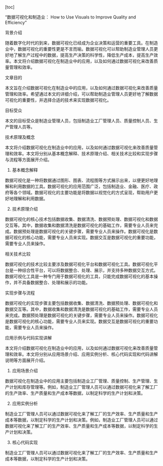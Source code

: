 
[toc]                    
                
                
“数据可视化和制造业： How to Use Visuals to Improve Quality and Efficiency”

背景介绍

随着数字化时代的到来，数据可视化已经成为企业决策和运营的重要工具。在制造业中，数据可视化的重要性更是不言而喻。数据可视化可以帮助制造业管理人员更好地了解生产过程中的数据，提高生产决策的科学性，降低生产成本，提高生产效率。本文将介绍数据可视化在制造业中的应用，以及如何通过数据可视化来改善质量管理和效率。

文章目的

本文旨在介绍数据可视化在制造业中的应用，以及如何通过数据可视化来改善质量管理和效率。希望通过本文的详细介绍，可以帮助制造业管理人员更好地了解数据可视化的重要性，并选择合适的技术来实现数据可视化。

目标受众

本文的目标受众是制造业管理人员，包括制造业工厂管理人员、质量控制人员、生产管理人员等。

技术原理及概念

本文将介绍数据可视化在制造业中的应用，以及如何通过数据可视化来改善质量管理和效率。本文将分别从基本概念解释、技术原理介绍、相关技术比较和实现步骤与流程等方面展开介绍。

1. 基本概念解释

数据可视化是一种将数据通过图形、图表、流程图等方式展示出来，以便更好地理解和利用数据的工具。数据可视化的应用范围广泛，包括制造业、金融、医疗、政府等各个领域。数据可视化的主要功能是将数据以视觉化的方式呈现，帮助用户更好地理解和利用数据。

2. 技术原理介绍

数据可视化的核心技术包括数据收集、数据清洗、数据预处理、数据可视化和数据交互等。其中，数据收集和数据清洗是数据可视化的基础工作，需要专业人员来完成。数据预处理是数据可视化的关键步骤，需要专业人员来操作。数据可视化是数据可视化的核心功能，需要专业人员来实现。数据交互是数据可视化的重要功能，需要专业人员来操作。

相关技术比较

数据可视化的技术比较主要涉及数据可视化平台和数据可视化工具。数据可视化平台是一种综合性平台，可以将数据整合、处理、展示，并支持多种数据交互方式。数据可视化工具是一种专门用于数据可视化的工具，只能完成数据可视化的基本操作，并不具备数据整合、处理和展示的功能。

实现步骤与流程

数据可视化的实现步骤主要包括数据收集、数据清洗、数据预处理、数据可视化和数据交互等。其中，数据收集和数据清洗是数据可视化的基础工作，需要专业人员来完成。数据预处理是数据可视化的关键步骤，需要专业人员来操作。数据可视化是数据可视化的核心功能，需要专业人员来实现。数据交互是数据可视化的重要功能，需要专业人员来操作。

应用示例与代码实现讲解

本文将介绍数据可视化在制造业中的应用，以及如何通过数据可视化来改善质量管理和效率。本文将分别从应用场景介绍、应用实例分析、核心代码实现和代码讲解说明等方面展开介绍。

1. 应用场景介绍

数据可视化在制造业中的应用主要包括制造业工厂管理、质量控制、生产管理、生产计划和库存管理等。例如，制造业工厂管理人员可以通过数据可视化来了解工厂的生产效率、生产质量和生产成本等数据，以制定科学的生产计划和决策。

2. 应用实例分析

制造业工厂管理人员可以通过数据可视化来了解工厂的生产效率、生产质量和生产成本等数据，以制定科学的生产计划和决策。例如，制造业工厂管理人员可以通过数据可视化来了解工厂的生产效率、生产质量和生产成本等数据，以制定科学的生产计划和决策。

3. 核心代码实现

制造业工厂管理人员可以通过数据可视化来了解工厂的生产效率、生产质量和生产成本等数据，以制定科学的生产计划和决策。

